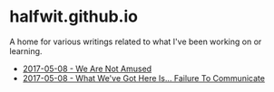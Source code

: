 # halfwit.github.io
A home for various writings related to what I've been working on or learning.

* [2017-05-08 - We Are Not Amused](https://halfwit.github.io/2017-05-08/Amused.html)
* [2017-05-08 - What We've Got Here Is... Failure To Communicate](https://halfwit.github.io/2017-05-08/Communicate.html)
